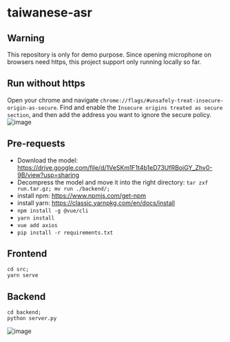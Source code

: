# taiwanese-asr

## Warning
This repository is only for demo purpose. Since opening microphone on browsers need https, this project support only running locally so far.

## Run without https
Open your chrome and navigate `chrome://flags/#unsafely-treat-insecure-origin-as-secure`. Find and enable the `Insecure origins treated as secure section`, and then add the address you want to ignore the secure policy.
![image](https://github.com/jojotenya/TaiwaneseASR/blob/master/src/assets/enable%20microphone.png)

## Pre-requests
- Download the model: https://drive.google.com/file/d/1VeSKm1F1t4b1eD73UfRBoiGY_Zhv0-9B/view?usp=sharing
- Decompress the model and move it into the right directory: `tar zxf run.tar.gz; mv run ./backend/;`
- install npm: https://www.npmjs.com/get-npm
- install yarn: https://classic.yarnpkg.com/en/docs/install
- `npm install -g @vue/cli`
- `yarn install`
- `vue add axios`
- `pip install -r requirements.txt`

## Frontend
```
cd src;
yarn serve
```

## Backend
```
cd backend;
python server.py
```

![image](https://github.com/jojotenya/TaiwaneseASR/blob/master/src/assets/frontpage.png)
